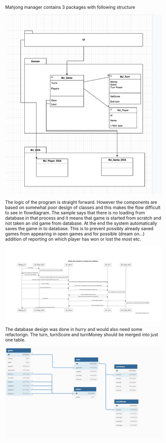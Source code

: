Mahjong manager contains 3 packages with following structure

![Package and class architecture](Achitecturev01.jpg)



The logic of the program is straight forward. However the components are based on somewhat poor design of classes and this makes the flow difficult to see in flowdiagram.
The sample says that there is no loading from database in that process and it means that game is started from scratch and not taken an old game from database. At the end the system automatically saves the game in to database. This is to prevent possibly already saved games from appearing in open games and for possible (dream on...) addition of reporting on which player has won or lost the most etc.

![Simple gameplay sequence](Diagram1.jpeg)


The database design was done in hurry and would also need some refactorign. The turn, turnScore and turnMoney should be merged into just one table.

![db diagram](dbdiagram1.jpeg)
